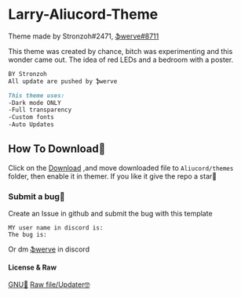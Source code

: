 # Larry-Aliucord-Theme
Theme made by Stronzoh#2471, [ֆwerve#8711](https://discord.com/users/756885340047802410)

This theme was created by chance,
bitch was experimenting and this wonder came out.
The idea of ​​red LEDs and a bedroom with a poster.
```md
BY Stronzoh
All update are pushed by ֆwerve
```
```md
This theme uses:
-Dark mode ONLY
-Full transparency
-Custom fonts
-Auto Updates
```
## How To Download📲
Click on the [Download](https://mega.nz/file/rVIVBapD#P1u9rOpn4Ctqsp30i5xg20d2Rpganb1hpPqbPQnGM5s) 
,and move downloaded file to `Aliucord/themes` folder, then enable it in themer. 
If you like it give the repo a star💫
### Submit a bug😬
Create an Issue in github and submit the bug with this template 
```
MY user name in discord is: 
The bug is: 
```
Or dm [ֆwerve](https://discord.com/users/756885340047802410) in discord

#### License & Raw
[GNU📃](https://github.com/Swerve8711/Larry-Aliucord-Theme/LICENSE) [Raw file/Updater🤓](https://raw.githubusercontent.com/Swerve8711/Larry-Aliucord-Theme/main/Larry.json) 

